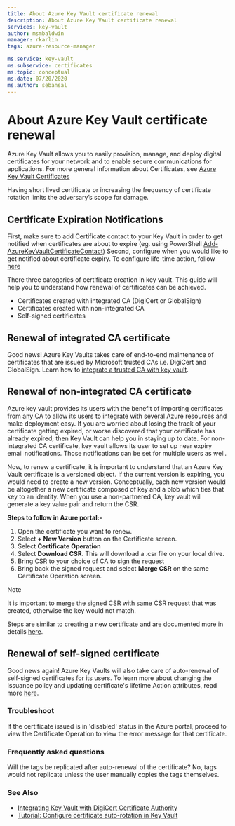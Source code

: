 ```yaml
---
title: About Azure Key Vault certificate renewal
description: About Azure Key Vault certificate renewal
services: key-vault
author: msmbaldwin
manager: rkarlin
tags: azure-resource-manager

ms.service: key-vault
ms.subservice: certificates
ms.topic: conceptual
ms.date: 07/20/2020
ms.author: sebansal
---
```


# About Azure Key Vault certificate renewal

Azure Key Vault allows you to easily provision, manage, and deploy digital certificates for your network and to enable secure communications for applications. For more general information about Certificates, see [Azure Key Vault Certificates](https://docs.microsoft.com/azure/key-vault/certificates/about-certificates)

Having short lived certificate or increasing the frequency of certificate rotation limits the adversary’s scope for damage.

## Certificate Expiration Notifications
First, make sure to add Certificate contact to your Key Vault in order to get notified when certificates are about to expire (eg. using PowerShell [Add-AzureKeyVaultCertificateContact](https://docs.microsoft.com/powershell/module/azurerm.keyvault/add-azurekeyvaultcertificatecontact?view=azurermps-6.13.0))
Second, configure when you would like to get notified about certificate expiry. To configure life-time action, follow [here](https://docs.microsoft.com/azure/key-vault/certificates/tutorial-rotate-certificates#update-lifecycle-attributes-of-a-stored-certificate)

There three categories of certificate creation in key vault. This guide will help you to understand how renewal of certificates can be achieved.
-	Certificates created with integrated CA (DigiCert or GlobalSign)
-	Certificates created with non-integrated CA
-	Self-signed certificates

## Renewal of integrated CA certificate 
Good news! Azure Key Vaults takes care of end-to-end maintenance of certificates that are issued by Microsoft trusted CAs i.e. DigiCert and GlobalSign. Learn how to [integrate a trusted CA with key vault](https://docs.microsoft.com/azure/key-vault/certificates/how-to-integrate-certificate-authority).

## Renewal of non-integrated CA certificate 
Azure key vault provides its users with the benefit of importing certificates from any CA to allow its users to integrate with several Azure resources and make deployment easy. If you are worried about losing the track of your certificate getting expired, or worse discovered that your certificate has already expired; then Key Vault can help you in staying up to date. For non-integrated CA certificate, key vault allows its user to set up near expiry email notifications. Those notifications can be set for multiple users as well.

Now, to renew a certificate, it is important to understand that an Azure Key Vault certificate is a versioned object. If the current version is expiring, you would need to create a new version. Conceptually, each new version would be altogether a new certificate composed of key and a blob which ties that key to an identity. When you use a non-partnered CA, key vault will generate a key value pair and return the CSR.

**Steps to follow in Azure portal:-**
1.	Open the certificate you want to renew.
2.	Select **+ New Version** button on the Certificate screen.
3.	Select **Certificate Operation**
4.	Select **Download CSR**. This will download a .csr file on your local drive.
5.	Bring CSR to your choice of CA to sign the request
6.	Bring back the signed request and select **Merge CSR** on the same Certificate Operation screen.

> [!NOTE]
> It is important to merge the signed CSR with same CSR request that was created, otherwise the key would not match.

Steps are similar to creating a new certificate and are documented more in details [here]( https://docs.microsoft.com/azure/key-vault/certificates/create-certificate-signing-request#azure-portal).

## Renewal of self-signed certificate

Good news again! Azure Key Vaults will also take care of auto-renewal of self-signed certificates for its users. To learn more about changing the Issuance policy and updating certificate's lifetime Action attributes, read more [here](https://docs.microsoft.com/azure/key-vault/certificates/tutorial-rotate-certificates#update-lifecycle-attributes-of-a-stored-certificate).

### Troubleshoot
If the certificate issued is in 'disabled' status in the Azure portal, proceed to view the Certificate Operation to view the error message for that certificate.

### Frequently asked questions
Will the tags be replicated after auto-renewal of the certificate?
No, tags would not replicate unless the user manually copies the tags themselves.

### See Also
*	[Integrating Key Vault with DigiCert Certificate Authority](how-to-integrate-certificate-authority.md)
*	[Tutorial: Configure certificate auto-rotation in Key Vault](tutorial-rotate-certificates.md)
